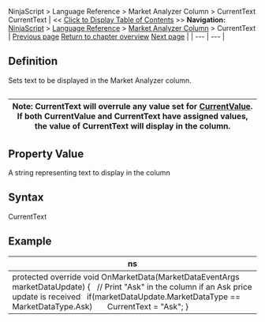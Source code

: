 ﻿
NinjaScript \> Language Reference \> Market Analyzer Column \> CurrentText
CurrentText
| \<\< [Click to Display Table of Contents](currenttext.md) \>\> **Navigation:**     [NinjaScript](ninjascript.md) \> [Language Reference](language_reference_wip.md) \> [Market Analyzer Column](market_analyzer_column.md) \> CurrentText | [Previous page](market_analyzer_column.md) [Return to chapter overview](market_analyzer_column.md) [Next page](currentvalue.md) |
| --- | --- |
## Definition
Sets text to be displayed in the Market Analyzer column.
## 
| Note: CurrentText will overrule any value set for [CurrentValue](currentvalue.md). If both CurrentValue and CurrentText have assigned values, the value of CurrentText will display in the column. |
| --- |
## 
## Property Value
A string representing text to display in the column
 
## Syntax
CurrentText
## 
## Example
| ns |
| --- |
| protected override void OnMarketData(MarketDataEventArgs marketDataUpdate) {    // Print "Ask" in the column if an Ask price update is received    if(marketDataUpdate.MarketDataType \=\= MarketDataType.Ask)        CurrentText \= "Ask"; } |

